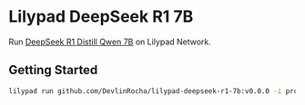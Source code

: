 # Lilypad DeepSeek R1 7B

Run [DeepSeek R1 Distill Qwen 7B](https://ollama.com/library/deepseek-r1) on Lilypad Network.

## Getting Started

```sh
lilypad run github.com/DevlinRocha/lilypad-deepseek-r1-7b:v0.0.0 -i prompt="" -i temperature="" -i max_tokens=""
```
